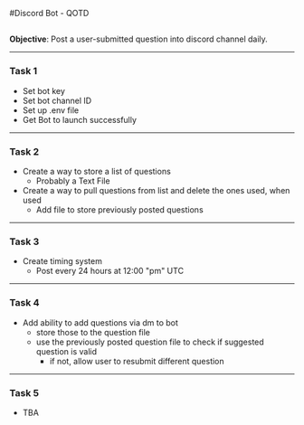 #Discord Bot - QOTD
##  ##
__Objective__: Post a user-submitted question into discord channel daily. 

----------
### Task 1 ###
- Set bot key 
- Set bot channel ID
- Set up .env file
- Get Bot to launch successfully 

---
### Task 2 ###

- Create a way to store a list of questions
	- Probably a Text File 
- Create a way to pull questions from list and delete the ones used, when used
	- Add file to store previously posted questions
	
---
### Task 3 ###
- Create timing system 
	- Post every 24 hours at 12:00 "pm" UTC
	
---

### Task 4 ###
- Add ability to add questions via dm to bot
	- store those to the question file
	- use the previously posted question file to check if suggested question is valid
		- if not, allow user to resubmit different question
		
---
### Task 5 ###
- TBA
